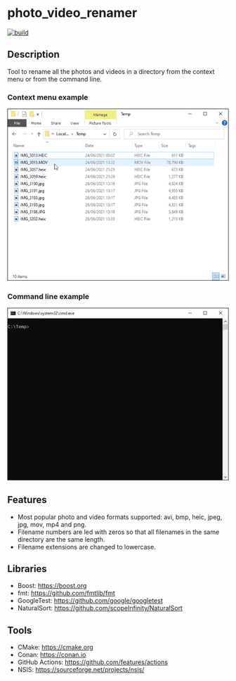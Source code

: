 # photo_video_renamer
[![build](https://github.com/antonioborondo/photo_video_renamer/actions/workflows/build.yml/badge.svg)](https://github.com/antonioborondo/photo_video_renamer/actions/workflows/build.yml)

## Description
Tool to rename all the photos and videos in a directory from the context menu or from the command line.

### Context menu example
![Screenshot](context_menu_example.gif?raw=true)

### Command line example
![Screenshot](command_line_example.gif?raw=true)

## Features
- Most popular photo and video formats supported: avi, bmp, heic, jpeg, jpg, mov, mp4 and png.
- Filename numbers are led with zeros so that all filenames in the same directory are the same length.
- Filename extensions are changed to lowercase.

## Libraries
- Boost: https://boost.org
- fmt: https://github.com/fmtlib/fmt
- GoogleTest: https://github.com/google/googletest
- NaturalSort: https://github.com/scopeInfinity/NaturalSort

## Tools
- CMake: https://cmake.org
- Conan: https://conan.io
- GitHub Actions: https://github.com/features/actions
- NSIS: https://sourceforge.net/projects/nsis/
